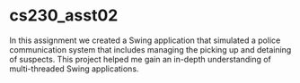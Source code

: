 # cs230_asst02
In this assignment we created a Swing application that simulated a police communication system that includes managing the picking up and detaining of suspects. This project helped me gain an in-depth understanding of multi-threaded Swing applications.
